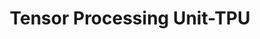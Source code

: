 ---
title: "Tensor Processing Unit-TPU"

categories: ['']

tags: ['Tensor', 'Processing', 'Unit', 'TPU']

arabic: ['وحدة معالجة الموتر']

publishers: ['معجم مصطلحات التعلم الآلي والتعلم العميق وعلم البيانات']

types: "word"

slug: ""
---